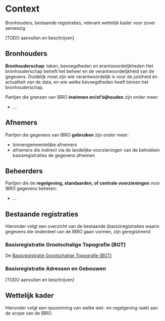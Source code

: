 # Context

Bronhouders, bestaande registraties, relevant wettelijk kader voor zover aanwezig

[TODO aanvullen en beschrijven]

## Bronhouders

**Bronhouderschap**: taken, bevoegdheden en erantwoordelijkheden
Het bronhouderschap betreft het beheer en de verantwoordelijkheid van de gegevens. Duidelijk moet zijn wie verantwoordelijk is voor de juistheid en actualiteit van de data, en wie welke bevoegdheden heeft binnen het bronhouderschap.

Partijen die grenzen van IBRO **inwinnen en/of bijhouden**
zijn onder meer:

-   ...

## Afnemers

Partijen die gegevens van IBRO **gebruiken** zijn onder meer:

-   binnengemeentelijke afnemers
-   afnemers die indirect via de landelijke voorzieningen van de betrokken basisregistraties de gegevens afnemen

## Beheerders 
Partijen die de **regelgeving, standaarden, of centrale voorzieningen** voor
IBRO gegevens beheren:

-   ... 

## Bestaande registraties

Hieronder volgt een overzicht van de bestaande (basis)registraties waarin
gegevens die onderdeel van de IBRO gaan vormen, zijn geregistreerd:

### Basisregistratie Grootschalige Topografie (BGT)

De [Basisregistratie Grootschalige Topografie
(BGT)](https://www.geobasisregistraties.nl/basisregistraties/grootschalige-topografie)


### Basisregistratie Adressen en Gebouwen

[TODO aanvullen en beschrijven]

## Wettelijk kader

Hieronder volgt een opsomming van welke wet- en regelgeving raakt aan de scope van de IBRO.
